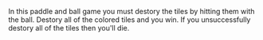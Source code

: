 In this paddle and ball game you must destory the tiles by hitting them with the ball. Destory all of the colored tiles and you win. If you unsuccessfully destory all of the tiles then you'll die. 
